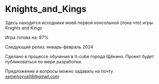 # Knights_and_Kings
Здесь находятся исходники моей первой консольной (пока что) игры Knights and Kings

Игра готова на: 87%

Следующий релиз: январь-февраль 2024

Сделано в процессе обучения в It-cube города Щёкино. 
Проект будет публиковаться по мере разработки.

Предложения и вопросы можно задавать на почту semenovva08@gmail.com
